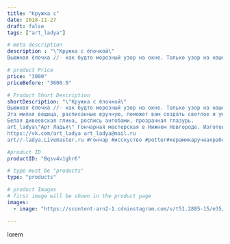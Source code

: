 ```yaml
---
title: "Кружка с"
date: 2018-11-27
draft: false
tags: ["art_ladya"]

# meta description
description : "\"Кружка с ёлочкой\" 
Вьюжная ёлочка //- как будто морозный узор на окне. Только узор на нашей кружке не растает, даже если налить в нее горячий ароматный напит"

# product Price
price: "3000"
priceBefore: "3600.0"

# Product Short Description
shortDescription: "\"Кружка с ёлочкой\" 
Вьюжная ёлочка //- как будто морозный узор на окне. Только узор на нашей кружке не растает, даже если налить в нее горячий ароматный напиток.
Эта милая вещица, расписанные вручную, поможет вам создать светлое и уютное новогоднее настроение себе и окружающим. 
Белая дивеевская глина, роспись ангобами, прозрачная глазурь.
art_ladya\"Арт Ладья\" Гончарная мастерская в Нижнем Новгороде. Изготовление керамики и мастер//-классы по обучению. 
https://vk.com/art_ladya art_ladya@mail.ru 
art//-ladya.Livemaster.ru #гончар #исскуство #potter#керамикаручнаяработа #керамиканазаказ #handmade#керамика #гончарнаяпосуда #dishes #decor #ceramicar#mug #claygoods #tankard #earthenware #ceramic #design#кружка #magic #restaurant #ceramicart #clay#авторскаякерамика #новогодниеподарки #новыйгод#артладья #сhristmas #подарок #зима #рождество"

#product ID
productID: "Bqsv4v1ghr6"

# type must be "products"
type: "products"

# product Images
# first image will be shown in the product page
images:
  - image: "https://scontent-arn2-1.cdninstagram.com/v/t51.2885-15/e35/46339119_130134237980075_1373840609104940422_n.jpg?tp=1&_nc_ht=scontent-arn2-1.cdninstagram.com&_nc_cat=111&_nc_ohc=A9c0D_aU5JQAX8pyc4f&ccb=7-4&oh=c6b73d8dc567f1da01b59a609d810800&oe=6082C2FC&_nc_sid=86f79a&ig_cache_key=MTkyMjEyMTc0ODgyMDY2MzAzNA%3D%3D.2-ccb7-4"

---
```

lorem
